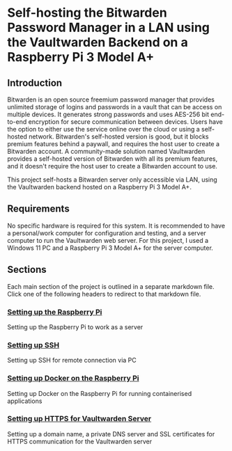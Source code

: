 # Self-hosting the Bitwarden Password Manager in a LAN using the Vaultwarden Backend on a Raspberry Pi 3 Model A+

## Introduction

Bitwarden is an open source freemium password manager that provides unlimited storage of logins and passwords in a vault that can be access on multiple devices. It generates strong passwords and uses AES-256 bit end-to-end encryption for secure communication between devices. Users have the option to either use the service online over the cloud or using a self-hosted network. Bitwarden's self-hosted version is good, but it blocks premium features behind a paywall, and requires the host user to create a Bitwarden account. A community-made solution named Vaultwarden provides a self-hosted version of Bitwarden with all its premium features, and it doesn't require the host user to create a Bitwarden account to use.

This project self-hosts a Bitwarden server only accessible via LAN, using the Vaultwarden backend hosted on a Raspberry Pi 3 Model A+.

## Requirements

No specific hardware is required for this system. It is recommended to have a personal/work computer for configuration and testing, and a server computer to run the Vaultwarden web server. For this project, I used a Windows 11 PC and a Raspberry Pi 3 Model A+ for the server computer.

## Sections

Each main section of the project is outlined in a separate markdown file. Click one of the following headers to redirect to that markdown file.

### [Setting up the Raspberry Pi](./contents/raspberry_pi_setup/)

Setting up the Raspberry Pi to work as a server

### [Setting up SSH](./contents/ssh_setup/)

Setting up SSH for remote connection via PC

### [Setting up Docker on the Raspberry Pi](./contents/docker_setup/)

Setting up Docker on the Raspberry Pi for running containerised applications

### [Setting up HTTPS for Vaultwarden Server](./contents/https_setup/)

Setting up a domain name, a private DNS server and SSL certificates for HTTPS communication for the Vaultwarden server
